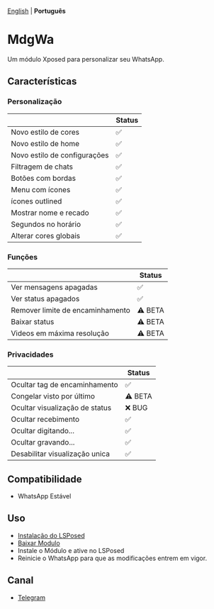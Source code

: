 [English](../README.md) | **Português**

# MdgWa

Um módulo Xposed para personalizar seu WhatsApp.

## Características

### Personalização

|  | Status |
| ------------- | ------------- |
| Novo estilo de cores| ✅ |
| Novo estilo de home | ✅ |
| Novo estilo de configurações | ✅ |
| Filtragem de chats | ✅ |
| Botões com bordas | ✅ |
| Menu com ícones | ✅ |
| ícones outlined | ✅ |
| Mostrar nome e recado | ✅ |
| Segundos no horário | ✅ |
| Alterar cores globais | ✅ |


### Funções

|  | Status |
| ------------- | ------------- |
| Ver mensagens apagadas | ✅ |
| Ver status apagados | ✅ |
| Remover limite de encaminhamento | ⚠️ BETA |
| Baixar status | ⚠️ BETA |
| Videos em máxima resolução | ⚠️ BETA |

### Privacidades

|  | Status |
| ------------- | ------------- |
| Ocultar tag de encaminhamento | ✅ |
| Congelar visto por último | ⚠️ BETA |
| Ocultar visualização de status | ❌ BUG |
| Ocultar recebimento | ✅ |
| Ocultar digitando... | ✅ |
| Ocultar gravando... | ✅ |
| Desabilitar visualização unica | ✅ |

## Compatibilidade

- WhatsApp Estável

## Uso

- [Instalação do LSPosed](https://github.com/LSPosed/LSPosed)
- [Baixar Modulo](https://github.com/ItsMadruga/MdgWa/releases/latest)
- Instale o Módulo e ative no LSPosed
- Reinicie o WhatsApp para que as modificações entrem em vigor.

## Canal

- [Telegram](https://t.me/mdgwamodule)
